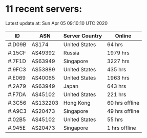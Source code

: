 # 11 recent servers:

Latest update at: Sun Apr 05 09:10:10 UTC 2020

| ID | ASN | Server Country | Online |
| -- | --- | -------------- | ------ |
| #.D09B | AS174 | United States | 64 hrs |
| #.15CF | AS49392 | Russia | 1979 hrs |
| #.7F1D | AS63949 | Singapore | 3227 hrs |
| #.9FC3 | AS53889 | United States | 435 hrs |
| #.E069 | AS40065 | United States | 1963 hrs |
| #.2A79 | AS63949 | Japan | 643 hrs |
| #.F7DA | AS45102 | United States | 221 hrs |
| #.3C56 | AS132203 | Hong Kong | 60 hrs offline |
| #.A9C3 | AS20473 | Singapore | 49 hrs offline |
| #.02B5 | AS45102 | United States | 55 hrs |
| #.945E | AS20473 | Singapore | 1 hrs offline |

